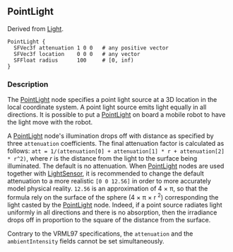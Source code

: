 ## PointLight

Derived from [Light](light.md).

```
PointLight {
  SFVec3f attenuation 1 0 0   # any positive vector
  SFVec3f location    0 0 0   # any vector
  SFFloat radius      100     # [0, inf)
}
```

### Description

The [PointLight](#pointlight) node specifies a point light source at a 3D location in the local coordinate system.
A point light source emits light equally in all directions.
It is possible to put a [PointLight](#pointlight) on board a mobile robot to have the light move with the robot.

A [PointLight](#pointlight) node's illumination drops off with distance as specified by three `attenuation` coefficients.
The final attenuation factor is calculated as follows: `att = 1/(attenuation[0] + attenuation[1] * r + attenuation[2] * r^2)`, where *r* is the distance from the light to the surface being illuminated.
The default is no attenuation.
When [PointLight](#pointlight) nodes are used together with [LightSensor](lightsensor.md), it is recommended to change the default attenuation to a more realistic `[0 0 12.56]` in order to more accurately model physical reality.
`12.56` is an approximation of 4 &times; &pi;, so that the formula rely on the surface of the sphere (4 &times; &pi; &times; r <sup>2</sup>) corresponding the light casted by the [PointLight](#pointlight) node.
Indeed, if a point source radiates light uniformly in all directions and there is no absorption, then the irradiance drops off in proportion to the square of the distance from the surface.

Contrary to the VRML97 specifications, the `attenuation` and the `ambientIntensity` fields cannot be set simultaneously.
